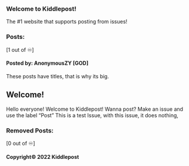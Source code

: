 ### Welcome to Kiddlepost!
The #1 website that supports posting from issues!
### Posts:
[1 out of ♾]
#### Posted by: AnonymousZY [GOD]
These posts have titles, that is why its big.
## Welcome!
Hello everyone! Welcome to Kiddlepost!
Wanna post? Make an issue and use the label “Post”
This is a test Issue, with this issue, it does nothing,
### Removed Posts:
[0 out of ♾]
#### Copyright© 2022 Kiddlepost

